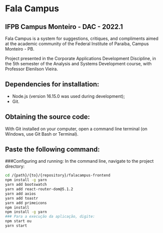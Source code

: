 # Fala Campus

## IFPB Campus Monteiro - DAC - 2022.1

Fala Campus is a system for suggestions, critiques, and compliments aimed at the academic community of the Federal Institute of Paraíba, Campus Monteiro - PB.

Project presented in the Corporate Applications Development Discipline, in the 5th semester of the Analysis and Systems Development course, with Professor Elenilson Vieira.

## Dependencies for installation:
- Node.js (version 16.15.0 was used during development);
- Git.

## Obtaining the source code:
With Git installed on your computer, open a command line terminal (on Windows, use Git Bash or Terminal).

## Paste the following command:

###Configuring and running:
In the command line, navigate to the project directory:
```bash
cd /{path}/{to}/{repository}/falacampus-frontend
npm install -g yarn
yarn add bootswatch
yarn add react-router-dom@5.1.2
yarn add axios
yarn add toastr
yarn add primeicons
npm install
npm install -g yarn
### Para a execução da aplicação, digite:
npm start ou
yarn start

